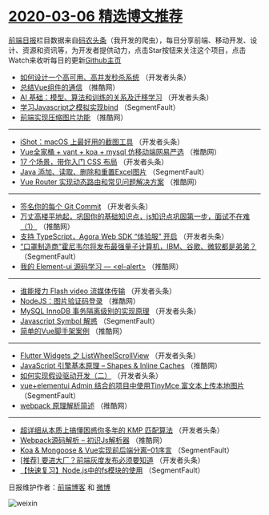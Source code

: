 # [2020-03-06 精选博文推荐](https://toutiao.qdkfweb.cn/date/2020/03/06)

[前端日报](https://qdkfweb.cn/c/news)栏目数据来自[码农头条](https://toutiao.qdkfweb.cn/)（我开发的爬虫），每日分享前端、移动开发、设计、资源和资讯等，为开发者提供动力，点击Star按钮来关注这个项目，点击Watch来收听每日的更新[Github主页](https://github.com/kujian/frontendDaily)
* [如何设计一个高可用、高并发秒杀系统](https://toutiao.qdkfweb.cn/138792.html) （开发者头条）
* [总结Vue组件的通信](https://toutiao.qdkfweb.cn/138824.html) （推酷网）
* [AI 基础：模型、算法和训练的关系及迁移学习](https://toutiao.qdkfweb.cn/138803.html) （开发者头条）
* [学习Javascript之模拟实现bind](https://toutiao.qdkfweb.cn/138782.html) （SegmentFault）
* [前端实现压缩图片功能](https://toutiao.qdkfweb.cn/138814.html) （推酷网）

***
* [iShot：macOS 上最好用的截图工具](https://toutiao.qdkfweb.cn/138793.html) （开发者头条）
* [Vue全家桶 + vant + koa + mysql 仿移动端网易严选](https://toutiao.qdkfweb.cn/138825.html) （推酷网）
* [17 个场景，带你入门 CSS 布局](https://toutiao.qdkfweb.cn/138804.html) （开发者头条）
* [Java  添加、读取、删除和重置Excel图片](https://toutiao.qdkfweb.cn/138783.html) （SegmentFault）
* [Vue Router 实现动态路由和常见问题解决方案](https://toutiao.qdkfweb.cn/138815.html) （推酷网）

***
* [签名你的每个 Git Commit](https://toutiao.qdkfweb.cn/138794.html) （开发者头条）
* [万丈高楼平地起，巩固你的基础知识点，js知识点巩固第一步，面试不在难（1）](https://toutiao.qdkfweb.cn/138826.html) （推酷网）
* [支持 TypeScript，Agora Web SDK “体验服” 开启](https://toutiao.qdkfweb.cn/138805.html) （开发者头条）
* [“口罩制造商”霍尼韦尔将发布最强量子计算机，IBM、谷歌、微软都是弟弟？](https://toutiao.qdkfweb.cn/138784.html) （SegmentFault）
* [我的 Element-ui 源码学习 &#8212; &lt;el-alert&gt;](https://toutiao.qdkfweb.cn/138816.html) （推酷网）

***
* [谁能接力 Flash video 流媒体传输](https://toutiao.qdkfweb.cn/138795.html) （开发者头条）
* [NodeJS：图片验证码登录](https://toutiao.qdkfweb.cn/138827.html) （推酷网）
* [MySQL InnoDB 事务隔离级别的实现原理](https://toutiao.qdkfweb.cn/138806.html) （开发者头条）
* [Javascript Symbol 解惑](https://toutiao.qdkfweb.cn/138785.html) （SegmentFault）
* [简单的Vue脚手架案例](https://toutiao.qdkfweb.cn/138817.html) （推酷网）

***
* [Flutter Widgets 之 ListWheelScrollView](https://toutiao.qdkfweb.cn/138796.html) （开发者头条）
* [JavaScript 引擎基本原理 &#8211; Shapes &amp; Inline Caches](https://toutiao.qdkfweb.cn/138828.html) （推酷网）
* [如何实现假设驱动开发（二）](https://toutiao.qdkfweb.cn/138807.html) （开发者头条）
* [vue+elementui Admin  结合的项目中使用TinyMce 富文本上传本地图片](https://toutiao.qdkfweb.cn/138786.html) （SegmentFault）
* [webpack 原理解析简述](https://toutiao.qdkfweb.cn/138818.html) （推酷网）

***
* [超详细从本质上搞懂困惑你多年的 KMP 匹配算法](https://toutiao.qdkfweb.cn/138797.html) （开发者头条）
* [Webpack源码解析 &#8211; 初识Js解析器](https://toutiao.qdkfweb.cn/138829.html) （推酷网）
* [Koa &amp; Mongoose &amp; Vue实现前后端分离&#8211;01序言](https://toutiao.qdkfweb.cn/138776.html) （SegmentFault）
* [[推荐] 要进大厂？前端灰度发布必须要知道](https://toutiao.qdkfweb.cn/138808.html) （开发者头条）
* [【快速复习】Node.js中的fs模块的使用](https://toutiao.qdkfweb.cn/138787.html) （SegmentFault）

日报维护作者：[前端博客](https://qdkfweb.cn/) 和 [微博](https://qdkfweb.cn/go/weibo)

![weixin](https://user-images.githubusercontent.com/3055447/38468989-651132ac-3b80-11e8-8e6b-15122322a9d7.png)